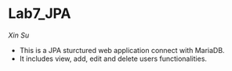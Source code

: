  # Lab7_JPA
 *Xin Su*

 - This is a JPA sturctured web application connect with MariaDB.
 - It includes view, add, edit and delete users functionalities.

